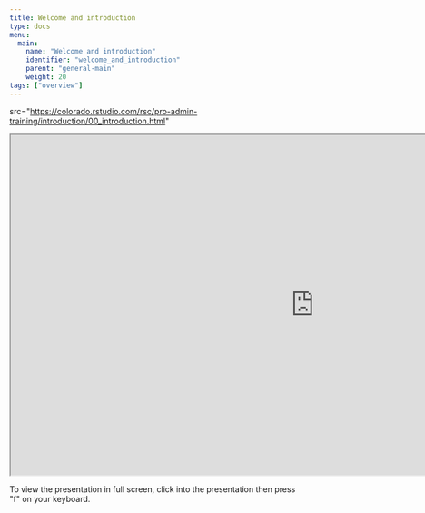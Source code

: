 ```yaml
---
title: Welcome and introduction
type: docs
menu:
  main:
    name: "Welcome and introduction"
    identifier: "welcome_and_introduction"
    parent: "general-main"
    weight: 20
tags: ["overview"]
---
```


 src="https://colorado.rstudio.com/rsc/pro-admin-training/introduction/00_introduction.html"

<iframe src="https://colorado.rstudio.com/rsc/pro-admin-training/introduction/00_introduction.html" width="1067px" height="600px">
</iframe>


To view the presentation in full screen, click into the presentation then press "f" on your keyboard.

